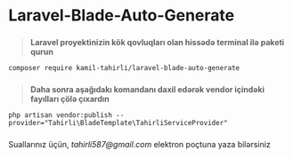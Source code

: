 # Laravel-Blade-Auto-Generate


###
>**Laravel proyektinizin kök qovluqları olan hissədə terminal ilə paketi qurun**

```
composer require kamil-tahirli/laravel-blade-auto-generate
```

###

>**Daha sonra aşağıdakı komandanı daxil edərək vendor içindəki fayılları çölə çıxardın**


```
php artisan vendor:publish --provider="Tahirli\BladeTemplate\TahirliServiceProvider"
```

###
Suallarınız üçün, _tahirli587@gmail.com_ elektron poçtuna yaza bilərsiniz


